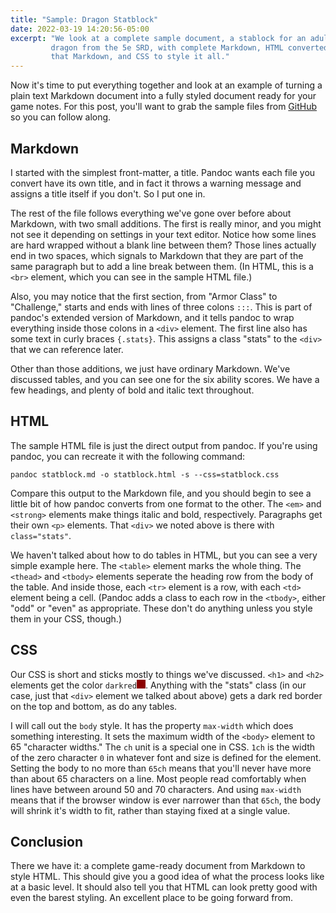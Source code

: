 ```yaml
---
title: "Sample: Dragon Statblock"
date: 2022-03-19 14:20:56-05:00
excerpt: "We look at a complete sample document, a stablock for an adult black
         dragon from the 5e SRD, with complete Markdown, HTML converted from
         that Markdown, and CSS to style it all."
---
```


Now it's time to put everything together and look at an example of turning a
plain text Markdown document into a fully styled document ready for your game
notes. For this post, you'll want to grab the sample files from [GitHub] so you
can follow along. 

## Markdown
I started with the simplest front-matter, a title. Pandoc wants each file you
convert have its own title, and in fact it throws a warning message and assigns
a title itself if you don't. So I put one in.

The rest of the file follows everything we've gone over before about Markdown,
with two small additions. The first is really minor, and you might not see it
depending on settings in your text editor. Notice how some lines are hard
wrapped without a blank line between them? Those lines actually end in two
spaces, which signals to Markdown that they are part of the same paragraph but
to add a line break between them. (In HTML, this is a `<br>` element, which you
can see in the sample HTML file.)

Also, you may notice that the first section, from "Armor Class" to "Challenge,"
starts and ends with lines of three colons `:::`. This is part of pandoc's
extended version of Markdown, and it tells pandoc to wrap everything inside
those colons in a `<div>` element. The first line also has some text in curly
braces `{.stats}`. This assigns a class "stats" to the `<div>` that we can
reference later.

Other than those additions, we just have ordinary Markdown. We've discussed
tables, and you can see one for the six ability scores. We have a few headings,
and plenty of bold and italic text throughout.

## HTML
The sample HTML file is just the direct output from pandoc. If you're using
pandoc, you can recreate it with the following command:

```
pandoc statblock.md -o statblock.html -s --css=statblock.css
```

Compare this output to the Markdown file, and you should begin to see a little
bit of how pandoc converts from one format to the other. The `<em>` and
`<strong>` elements make things italic and bold, respectively. Paragraphs get
their own `<p>` elements. That `<div>` we noted above is there with
`class="stats"`.

We haven't talked about how to do tables in HTML, but you can see a very simple
example here. The `<table>` element marks the whole thing. The `<thead>` and
`<tbody>` elements seperate the heading row from the body of the table. And
inside those, each `<tr>` element is a row, with each `<td>` element being a
cell. (Pandoc adds a class to each row in the `<tbody>`, either "odd" or "even"
as appropriate. These don't do anything unless you style them in your CSS,
though.)

## CSS
Our CSS is short and sticks mostly to things we've discussed. `<h1>` and `<h2>`
elements get the color `darkred`<span style="display: inline-block;
height: 1em; width: 1em; background-color: darkred"></span>. Anything with the
"stats" class (in our case, just that `<div>` element we talked about above)
gets a dark red border on the top and bottom, as do any tables.

I will call out the `body` style. It has the property `max-width` which does
something interesting. It sets the maximum width of the `<body>` element to
65 "character widths." The `ch` unit is a special one in CSS. `1ch` is the
width of the zero character `0` in whatever font and size is defined for the
element. Setting the body to no more than `65ch` means that you'll never have
more than about 65 characters on a line. Most people read comfortably when
lines have between around 50 and 70 characters. And using `max-width` means
that if the browser window is ever narrower than that `65ch`, the body will
shrink it's width to fit, rather than staying fixed at a single value.

## Conclusion
There we have it: a complete game-ready document from Markdown to style HTML.
This should give you a good idea of what the process looks like at a basic
level. It should also tell you that HTML can look pretty good with even the
barest styling. An excellent place to be going forward from.

<!-- Links & References -->
[GitHub]: https://github.com/ham2anv/coding-character-sheets/tree/main/examples/statblock
